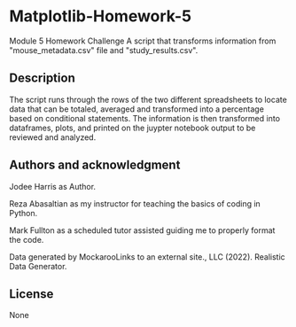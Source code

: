 # Matplotlib-Homework-5
Module 5 Homework Challenge
A script that transforms information from "mouse_metadata.csv" file and  "study_results.csv".

## Description
The script runs through the rows of the two different spreadsheets to locate data that can be totaled, averaged and transformed into a percentage based on conditional statements. The information is then transformed into dataframes, plots, and printed on the juypter notebook output to be reviewed and analyzed.

## Authors and acknowledgment
Jodee Harris as Author.

Reza  Abasaltian as my instructor for teaching the basics of coding in Python.

Mark Fullton as a scheduled tutor assisted guiding me to properly format the code.

Data generated by MockarooLinks to an external site., LLC (2022). Realistic Data Generator.
## License

None
